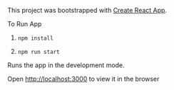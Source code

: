 This project was bootstrapped with [Create React App](https://github.com/facebook/create-react-app).

To Run App

1. `npm install`

2. `npm run start`

Runs the app in the development mode.

Open [http://localhost:3000](http://localhost:3000) to view it in the browser
